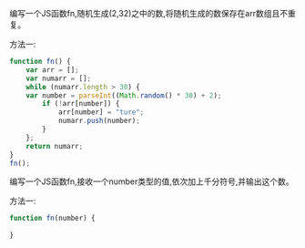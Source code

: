 编写一个JS函数fn,随机生成(2,32)之中的数,将随机生成的数保存在arr数组且不重复。

方法一:
```javascript
function fn() {
    var arr = [];
    var numarr = [];
    while (numarr.length > 30) {
    var number = parseInt((Math.random() * 30) + 2);
        if (!arr[number]) {
            arr[number] = "ture";
            numarr.push(number);
        }
    };
    return numarr;
}
fn();
```

编写一个JS函数fn,接收一个number类型的值,依次加上千分符号,并输出这个数。

方法一:
```javascript
function fn(number) {
    
}
